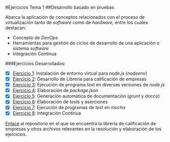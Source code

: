 #Ejercicios Tema 1
##Desarrollo basado en pruebas

Abarca la aplicación de conceptos relacionados con el proceso de virtualización tanto de _software_ como de _hardware_, entre los cuales destacan:

- Concepto de _DevOps_
- Herramientas para gestión de ciclos de desarrollo de una aplicación o sistema _software_
- Integración Continua

###Ejercicios Desarrollados:

* [X] [Ejercicio 1](https://github.com/JJ/clases-CC-2015-16/blob/master/ejercicios/AbelFranciscoAgra/1_Desarrollo_Basado_en_Pruebas/Ejercicio1.md): Instalación de entorno virtual para _node.js_ (_nodeenv_)
* [X] [Ejercicio 2](https://github.com/JJ/clases-CC-2015-16/blob/master/ejercicios/AbelFranciscoAgra/1_Desarrollo_Basado_en_Pruebas/Ejercicio2.md): Desarrollo de Librería para calificación de empresas
* [X] [Ejercicio 3](https://github.com/JJ/clases-CC-2015-16/blob/master/ejercicios/AbelFranciscoAgra/1_Desarrollo_Basado_en_Pruebas/Ejercicio3.md): Ejecución de programa _test_ en diversas versiones de _node.js_
* [X] [Ejercicio 4](https://github.com/JJ/clases-CC-2015-16/blob/master/ejercicios/AbelFranciscoAgra/1_Desarrollo_Basado_en_Pruebas/Ejercicio4.md): Elaboración de _package.json_
* [X] [Ejercicio 5](https://github.com/JJ/clases-CC-2015-16/blob/master/ejercicios/AbelFranciscoAgra/1_Desarrollo_Basado_en_Pruebas/Ejercicio5.md): Generación automática de documentación (_grunt_ y _docco_)
* [X] [Ejercicio 6](https://github.com/JJ/clases-CC-2015-16/blob/master/ejercicios/AbelFranciscoAgra/1_Desarrollo_Basado_en_Pruebas/Ejercicio6.md): Elaboración de _tests_ y aserciones
* [X] [Ejercicio 7](https://github.com/JJ/clases-CC-2015-16/blob/master/ejercicios/AbelFranciscoAgra/1_Desarrollo_Basado_en_Pruebas/Ejercicio7.md): Ejecución de programas de _test_ en _mocha_
* [X] [Ejercicio 8](https://github.com/JJ/clases-CC-2015-16/blob/master/ejercicios/AbelFranciscoAgra/1_Desarrollo_Basado_en_Pruebas/Ejercicio8.md): Integración Continua

[Enlace](https://github.com/jfrancisco4490/calificacionEmpresa) al repositorio en el que se encuentra la librería de calificación de empresas y otros archivos relevantes en la resolución y elaboración de los ejercicios.